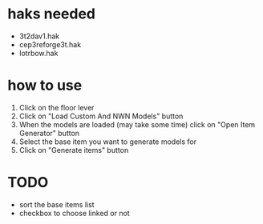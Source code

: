 # haks needed

- 3t2dav1.hak
- cep3reforge3t.hak
- lotrbow.hak

# how to use 

1. Click on the floor lever
2. Click on "Load Custom And NWN Models" button
3. When the models are loaded (may take some time) click on "Open Item Generator" button
4. Select the base item you want to generate models for
5. Click on "Generate items" button

# TODO

- sort the base items list
- checkbox to choose linked or not

